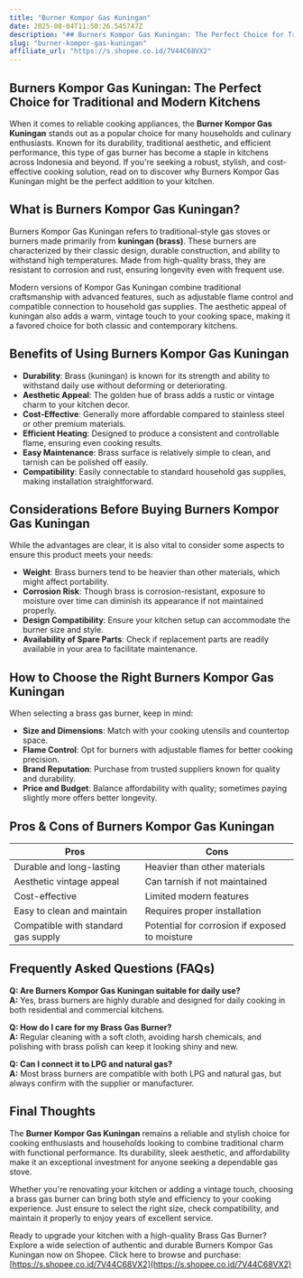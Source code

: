 ```yaml
---
title: "Burner Kompor Gas Kuningan"
date: 2025-08-04T11:50:26.545747Z
description: "## Burners Kompor Gas Kuningan: The Perfect Choice for Traditional and Modern Kitchens..."
slug: "burner-kompor-gas-kuningan"
affiliate_url: "https://s.shopee.co.id/7V44C68VX2"
---
```

## Burners Kompor Gas Kuningan: The Perfect Choice for Traditional and Modern Kitchens

When it comes to reliable cooking appliances, the **Burner Kompor Gas Kuningan** stands out as a popular choice for many households and culinary enthusiasts. Known for its durability, traditional aesthetic, and efficient performance, this type of gas burner has become a staple in kitchens across Indonesia and beyond. If you're seeking a robust, stylish, and cost-effective cooking solution, read on to discover why Burners Kompor Gas Kuningan might be the perfect addition to your kitchen.

## What is Burners Kompor Gas Kuningan?

Burners Kompor Gas Kuningan refers to traditional-style gas stoves or burners made primarily from **kuningan (brass)**. These burners are characterized by their classic design, durable construction, and ability to withstand high temperatures. Made from high-quality brass, they are resistant to corrosion and rust, ensuring longevity even with frequent use.

Modern versions of Kompor Gas Kuningan combine traditional craftsmanship with advanced features, such as adjustable flame control and compatible connection to household gas supplies. The aesthetic appeal of kuningan also adds a warm, vintage touch to your cooking space, making it a favored choice for both classic and contemporary kitchens.

## Benefits of Using Burners Kompor Gas Kuningan

- **Durability**: Brass (kuningan) is known for its strength and ability to withstand daily use without deforming or deteriorating.
- **Aesthetic Appeal**: The golden hue of brass adds a rustic or vintage charm to your kitchen decor.
- **Cost-Effective**: Generally more affordable compared to stainless steel or other premium materials.
- **Efficient Heating**: Designed to produce a consistent and controllable flame, ensuring even cooking results.
- **Easy Maintenance**: Brass surface is relatively simple to clean, and tarnish can be polished off easily.
- **Compatibility**: Easily connectable to standard household gas supplies, making installation straightforward.

## Considerations Before Buying Burners Kompor Gas Kuningan

While the advantages are clear, it is also vital to consider some aspects to ensure this product meets your needs:

- **Weight**: Brass burners tend to be heavier than other materials, which might affect portability.
- **Corrosion Risk**: Though brass is corrosion-resistant, exposure to moisture over time can diminish its appearance if not maintained properly.
- **Design Compatibility**: Ensure your kitchen setup can accommodate the burner size and style.
- **Availability of Spare Parts**: Check if replacement parts are readily available in your area to facilitate maintenance.

## How to Choose the Right Burners Kompor Gas Kuningan

When selecting a brass gas burner, keep in mind:

- **Size and Dimensions**: Match with your cooking utensils and countertop space.
- **Flame Control**: Opt for burners with adjustable flames for better cooking precision.
- **Brand Reputation**: Purchase from trusted suppliers known for quality and durability.
- **Price and Budget**: Balance affordability with quality; sometimes paying slightly more offers better longevity.

## Pros & Cons of Burners Kompor Gas Kuningan

| Pros                                | Cons                                 |
|-------------------------------------|-------------------------------------|
| Durable and long-lasting          | Heavier than other materials       |
| Aesthetic vintage appeal           | Can tarnish if not maintained     |
| Cost-effective                     | Limited modern features             |
| Easy to clean and maintain        | Requires proper installation       |
| Compatible with standard gas supply | Potential for corrosion if exposed to moisture |

## Frequently Asked Questions (FAQs)

**Q: Are Burners Kompor Gas Kuningan suitable for daily use?**  
**A:** Yes, brass burners are highly durable and designed for daily cooking in both residential and commercial kitchens.

**Q: How do I care for my Brass Gas Burner?**  
**A:** Regular cleaning with a soft cloth, avoiding harsh chemicals, and polishing with brass polish can keep it looking shiny and new.

**Q: Can I connect it to LPG and natural gas?**  
**A:** Most brass burners are compatible with both LPG and natural gas, but always confirm with the supplier or manufacturer.

## Final Thoughts

The **Burner Kompor Gas Kuningan** remains a reliable and stylish choice for cooking enthusiasts and households looking to combine traditional charm with functional performance. Its durability, sleek aesthetic, and affordability make it an exceptional investment for anyone seeking a dependable gas stove.

Whether you're renovating your kitchen or adding a vintage touch, choosing a brass gas burner can bring both style and efficiency to your cooking experience. Just ensure to select the right size, check compatibility, and maintain it properly to enjoy years of excellent service.

Ready to upgrade your kitchen with a high-quality Brass Gas Burner? Explore a wide selection of authentic and durable Burners Kompor Gas Kuningan now on Shopee. Click here to browse and purchase: [https://s.shopee.co.id/7V44C68VX2](https://s.shopee.co.id/7V44C68VX2)